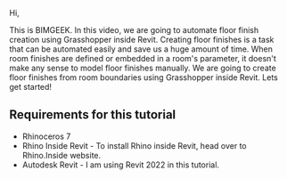 Hi,

This is BIMGEEK. In this video, we are going to automate floor finish creation using Grasshopper inside Revit. Creating floor finishes is a task that can be automated easily and save us a huge amount of time. When room finishes are defined or embedded in a room's parameter, it doesn't make any sense to model floor finishes manually. We are going to create floor finishes from room boundaries using Grasshopper inside Revit. Lets get started!

## Requirements for this tutorial

- Rhinoceros 7
- Rhino Inside Revit - To install Rhino inside Revit, head over to Rhino.Inside website.
- Autodesk Revit - I am using Revit 2022 in this tutorial.
